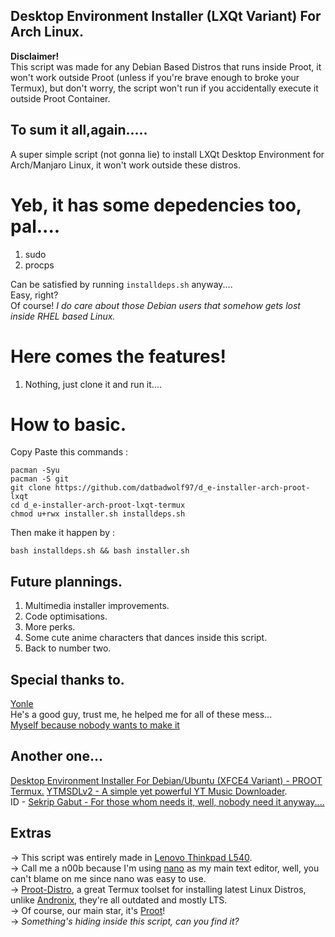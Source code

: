 ## Desktop Environment Installer (LXQt Variant) For Arch Linux.

**Disclaimer!**<br/>
This script was made for any Debian Based Distros that runs inside Proot, it won't work outside Proot (unless if you're brave enough to broke your Termux), but don't worry, the script won't run if you accidentally execute it outside Proot Container.

## To sum it all,again.....
A super simple script (not gonna lie) to install LXQt Desktop Environment for Arch/Manjaro Linux, it won't work outside these distros.

# Yeb, it has some depedencies too, pal....

1. sudo
2. procps

Can be satisfied by running `installdeps.sh` anyway....<br/>
Easy, right?<br/>
Of course! *I do care about those Debian users that somehow gets lost inside RHEL based Linux.*<br/>

# Here comes the features!

1. Nothing, just clone it and run it....

# How to basic.

Copy Paste this commands :<br/>
```
pacman -Syu
pacman -S git
git clone https://github.com/datbadwolf97/d_e-installer-arch-proot-lxqt
cd d_e-installer-arch-proot-lxqt-termux
chmod u+rwx installer.sh installdeps.sh
```
Then make it happen by :<br/>
```
bash installdeps.sh && bash installer.sh
```
## Future plannings.

1. Multimedia installer improvements.
2. Code optimisations.
3. More perks.
4. Some cute anime characters that dances inside this script.
5. Back to number two.

## Special thanks to.
[Yonle](https://github.com/Yonle)<br/>
He's a good guy, trust me, he helped me for all of these mess...<br/>
[Myself because nobody wants to make it](https://github.com/datbadwolf97)
## Another one...
[Desktop Environment Installer For Debian/Ubuntu (XFCE4 Variant) - PROOT Termux.](https://github.com/datbadwolf97/d_e-installer-proot-termux)
[YTMSDLv2 - A simple yet powerful YT Music Downloader](https://github.com/datbadwolf97/YTMSDLv2).<br/>
ID - [Sekrip Gabut - For those whom needs it, well, nobody need it anyway....](https://github.com/datbadwolf97/skrip-gabut)

## Extras

→ This script was entirely made in [Lenovo Thinkpad L540](https://www.lenovo.com/ph/en/commercial-notebook/thinkpad/thinkpad-l-series/L540/p/22TP2TBL540).<br/>
→ Call me a n00b because I'm using [nano](https://www.nano-editor.org/) as my main text editor, well, you can't blame on me since nano was easy to use.<br/>
→ [Proot-Distro](https://github.com/termux/proot-distro), a great Termux toolset for installing latest Linux Distros, unlike [Andronix](https://github.com/AndronixApp/AndronixOrigin), they're all outdated and mostly LTS.<br/>
→ Of course, our main star, it's [Proot](https://github.com/termux/proot)!<br/>
→ *Something's hiding inside this script, can you find it?*
